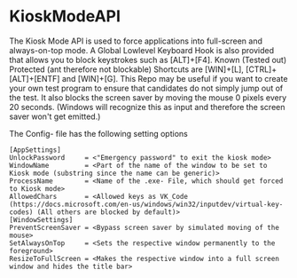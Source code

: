 # KioskModeAPI
The Kiosk Mode API is used to force applications into full-screen and always-on-top mode. 
A Global Lowlevel Keyboard Hook is also provided that allows you to block keystrokes such as [ALT]+[F4]. Known (Tested out) Protected (ant therefore not blockable) Shortcuts are [WIN]+[L], [CTRL]+[ALT]+[ENTF] and [WIN]+[G].
This Repo may be useful if you want to create your own test program to ensure that candidates do not simply jump out of the test. 
It also blocks the screen saver by moving the mouse 0 pixels every 20 seconds. 
(Windows will recognize this as input and therefore the screen saver won't get emitted.)

The Config- file has the following setting options

```
[AppSettings]
UnlockPassword     = <"Emergency password" to exit the kiosk mode>
WindowName         = <Part of the name of the window to be set to Kiosk mode (substring since the name can be generic)>
ProcessName        = <Name of the .exe- File, which should get forced to Kiosk mode>
AllowedChars       = <Allowed keys as VK_Code (https://docs.microsoft.com/en-us/windows/win32/inputdev/virtual-key-codes) (All others are blocked by default)>
[WindowSettings]
PreventScreenSaver = <Bypass screen saver by simulated moving of the mouse>
SetAlwaysOnTop     = <Sets the respective window permanently to the foreground>
ResizeToFullScreen = <Makes the respective window into a full screen window and hides the title bar>
```
